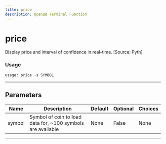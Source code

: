 ```yaml
---
title: price
description: OpenBB Terminal Function
---
```


# price

Display price and interval of confidence in real-time. [Source: Pyth]

### Usage 
```python
usage: price -s SYMBOL
```

---
## Parameters

| Name | Description | Default | Optional | Choices |
| ---- | ----------- | ------- | -------- | ------- |
| symbol | Symbol of coin to load data for, ~100 symbols are available | None | False | None |


---
